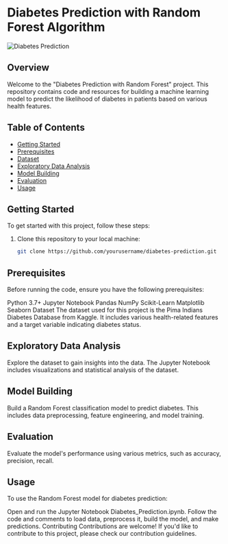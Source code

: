 # Diabetes Prediction with Random Forest Algorithm

![Diabetes Prediction](https://miro.medium.com/v2/resize:fit:2000/1*9KCNxq0bDT_-4Ld32Pb1cw.jpeg)

## Overview

Welcome to the "Diabetes Prediction with Random Forest" project. This repository contains code and resources for building a machine learning model to predict the likelihood of diabetes in patients based on various health features.

## Table of Contents

- [Getting Started](#getting-started)
- [Prerequisites](#prerequisites)
- [Dataset](#dataset)
- [Exploratory Data Analysis](#exploratory-data-analysis)
- [Model Building](#model-building)
- [Evaluation](#evaluation)
- [Usage](#usage)


## Getting Started

To get started with this project, follow these steps:

1. Clone this repository to your local machine:

   ```bash
   git clone https://github.com/yourusername/diabetes-prediction.git

## Prerequisites
Before running the code, ensure you have the following prerequisites:

Python 3.7+
Jupyter Notebook
Pandas
NumPy
Scikit-Learn
Matplotlib
Seaborn
Dataset
The dataset used for this project is the Pima Indians Diabetes Database from Kaggle. It includes various health-related features and a target variable indicating diabetes status.

## Exploratory Data Analysis
Explore the dataset to gain insights into the data. The Jupyter Notebook includes visualizations and statistical analysis of the dataset.

## Model Building
Build a Random Forest classification model to predict diabetes. This includes data preprocessing, feature engineering, and model training.

## Evaluation
Evaluate the model's performance using various metrics, such as accuracy, precision, recall.

## Usage
To use the Random Forest model for diabetes prediction:

Open and run the Jupyter Notebook Diabetes_Prediction.ipynb.
Follow the code and comments to load data, preprocess it, build the model, and make predictions.
Contributing
Contributions are welcome! If you'd like to contribute to this project, please check our contribution guidelines.




